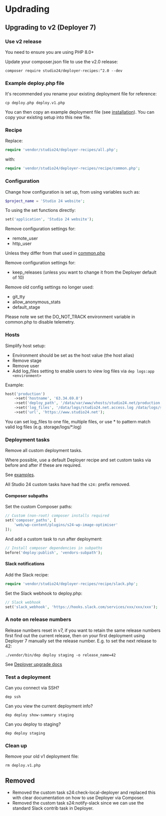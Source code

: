 # Updrading

## Upgrading to v2 (Deployer 7)

### Use v2 release

You need to ensure you are using PHP 8.0+

Update your composer.json file to use the v2.0 release:

```
composer require studio24/deployer-recipes:^2.0 --dev
```  

### Example deploy.php file

It's recommended you rename your existing deployment file for reference:

```
cp deploy.php deploy.v1.php
```

You can then copy an example deployment file (see [installation](installation.md)). 
You can copy your existing setup into this new file.

### Recipe

Replace: 

```php
require 'vendor/studio24/deployer-recipes/all.php';
```

with:

```php
require 'vendor/studio24/deployer-recipes/recipe/common.php';
```

### Configuration

Change how configuration is set up, from using variables such as:

```php
$project_name = 'Studio 24 website';
```

To using the set functions directly:

```php
set('application', 'Studio 24 website');
```

Remove configuration settings for:
* remote_user
* http_user

Unless they differ from that used in [common.php](../common.php)

Remove configuration settings for:
* keep_releases (unless you want to change it from the Deployer default of 10)

Remove old config settings no longer used:
* git_tty
* allow_anonymous_stats
* default_stage

Please note we set the DO_NOT_TRACK environment variable in common.php to disable telemetry.

### Hosts

Simplify host setup:
* Environment should be set as the host value (the host alias)
* Remove stage
* Remove user
* Add log_files setting to enable users to view log files via `dep logs:app <environment>`

Example:

```php
host('production')
    ->set('hostname', '63.34.69.8')
    ->set('deploy_path', '/data/var/www/vhosts/studio24.net/production')
    ->set('log_files', '/data/logs/studio24.net.access.log /data/logs/studio24.net.error.log')
    ->set('url', 'https://www.studio24.net');
```

You can set log_files to one file, multiple files, or use * to pattern match valid log files (e.g. storage/logs/*.log)

### Deployment tasks

Remove all custom deployment tasks. 

Where possible, use a default Deployer recipe and set custom tasks via before and after if these are required.

See [examples](../examples).

All Studio 24 custom tasks have had the `s24:` prefix removed.

#### Composer subpaths

Set the custom Composer paths:

````php
// Custom (non-root) composer installs required
set('composer_paths', [
    'web/wp-content/plugins/s24-wp-image-optimiser'
]);
````

And add a custom task to run after deployment:

```php
// Install composer dependencies in subpaths
before('deploy:publish', 'vendors-subpath');
```

#### Slack notifications

Add the Slack recipe:

```php
require 'vendor/studio24/deployer-recipes/recipe/slack.php';
```

Set the Slack webhook to deploy.php:

```php
// Slack webhook
set('slack_webhook', 'https://hooks.slack.com/services/xxx/xxx/xxx');
```

### A note on release numbers

Release numbers reset in v7, if you want to retain the same release numbers first find out the current release, then
on your first deployment using Deployer 7 manually set the release number. E.g. to set the next release to 42:

```
./vendor/bin/dep deploy staging -o release_name=42
```

See [Deployer upgrade docs](https://deployer.org/docs/7.x/UPGRADE#step-2-deploy)

### Test a deployment

Can you connect via SSH?

```
dep ssh
```

Can you view the current deployment info?

```
dep deploy show-summary staging
```

Can you deploy to staging?

```
dep deploy staging
```

### Clean up

Remove your old v1 deployment file:

```
rm deploy.v1.php
```

## Removed

* Removed the custom task s24:check-local-deployer and replaced this with clear documentation on how to use Deployer via Composer. 
* Removed the custom task s24:notify-slack since we can use the standard Slack contrib task in Deployer.
